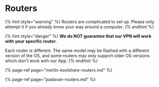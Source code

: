 # Routers

{% hint style="warning" %}
Routers are complicated to set up. Please only attempt it if you already know your way around a computer.
{% endhint %}

{% hint style="danger" %}
**We do NOT guarantee that our VPN will work with your specific router.** 

Each router is different. The same model may be flashed with a different version of the OS, and some routers may only support older OS versions which don't work with our App.
{% endhint %}

{% page-ref page="merlin-koolshare-routers.md" %}

{% page-ref page="padavan-routers.md" %}

